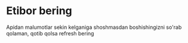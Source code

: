 # Etibor bering

Apidan malumotlar sekin kelganiga shoshmasdan boshishingizni so'rab qolaman, qotib qolsa refresh bering


